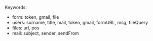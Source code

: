 Keywords:
<ul>
<li>form: token, gmail, file</li>
<li>users: surname, title, mail, token, gmail, formURL, msg, fileQuery</li>
<li>files: url, pos</li>
<li>mail: subject, sender, sendFrom</li>
</ul>
